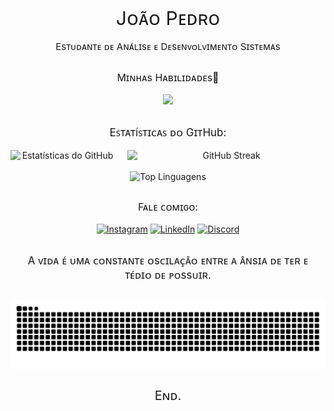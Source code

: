 <!-- Presentation -->
<div align="center" style="text-align:center">
    <p style="font-size:30px; margin-bottom:5px" >Jᴏᴀ̃ᴏ Pᴇᴅʀᴏ</p>
    <p style="font-size:15px"> Esᴛᴜᴅᴀɴᴛᴇ ᴅᴇ Aɴᴀ́ʟɪsᴇ ᴇ Dᴇsᴇɴᴠᴏʟᴠɪᴍᴇɴᴛᴏ Sɪsᴛᴇᴍᴀs </p>

</div>


##

<!-- Skills -->
<div align="center" style="margin-top:25px">
    <p style="font-size:16px">Mɪɴʜᴀs Hᴀʙɪʟɪᴅᴀᴅᴇs🤺</p>
    <a href="https://skillicons.dev">
        <img src="https://skillicons.dev/icons?i=js,html,css,git,react,php,py,mysql,kali" />
    </a>
</div>

##


<div align="center">

  <p style="font-size:17px">Eꜱᴛᴀᴛíꜱᴛɪᴄᴀꜱ ᴅᴏ GɪᴛHub:</p>

  <div style="display: flex; justify-content: center; align-items: center; gap: 20px;">
    <img src="https://github-readme-stats.vercel.app/api?username=Joao-Pedro-Git&show_icons=true&theme=radical" alt="Estatísticas do GitHub" style="width: 45%;" />
    <img src="https://github-readme-streak-stats.herokuapp.com/?user=Joao-Pedro-Git&theme=merko" alt="GitHub Streak" style="width: 430px;" />
  </div>

  <br>

  <img src="https://github-readme-stats.vercel.app/api/top-langs/?username=Joao-Pedro-Git&layout=compact&theme=merko" alt="Top Linguagens" style="width: 40%;" />

</div>

##

<!-- Contact Links -->    
<div align="center" style="text-align:center;" >
<p style="font-size:16px">Fᴀʟᴇ ᴄᴏᴍɪɢᴏ:<p>

[![Instagram](https://img.shields.io/badge/Instagram-E4405F?style=for-the-badge&logo=instagram&logoColor=white)](https://www.instagram.com/jp__xzz/) [![LinkedIn](https://img.shields.io/badge/LinkedIn-0077B5?style=for-the-badge&logo=linkedin&logoColor=white)](https://www.linkedin.com/in/jo%C3%A3o-pedro-78307024b/) [![Discord](https://img.shields.io/badge/Discord-7289DA?style=for-the-badge&logo=discord&logoColor=white)](https://discordapp.com/users/842452747893997578)

</div>

##

<!-- Photo's -->
<div align="center" style="margin-top: 15px;">
    <p style="font-size:17px; margin:20px">A ᴠɪᴅᴀ ᴇ́ ᴜᴍᴀ ᴄᴏɴsᴛᴀɴᴛᴇ ᴏsᴄɪʟᴀᴄ̧ᴀ̃ᴏ ᴇɴᴛʀᴇ ᴀ ᴀ̂ɴsɪᴀ ᴅᴇ ᴛᴇʀ ᴇ ᴛᴇ́ᴅɪᴏ ᴅᴇ ᴘᴏssᴜɪʀ.</p>
</div>

##

<!-- Serpent -->
<div align="center">
<picture>
  <source media="(prefers-color-scheme: dark)" srcset="https://raw.githubusercontent.com/Joao-Pedro-Git/Joao-Pedro-Git/output/github-contribution-grid-snake-dark.svg">
  <source media="(prefers-color-scheme: light)" srcset="https://raw.githubusercontent.com/Joao-Pedro-Git/Joao-Pedro-Git/output/github-contribution-grid-snake-dark.svg">
  <img align="center" alt="github contribution grid snake animation" src="https://raw.githubusercontent.com/Joao-Pedro-Git/Joao-Pedro-Git/output/github-contribution-grid-snake.svg">
</picture>
</div>

##
<div align="center" style="font-size:20px">Eɴᴅ.</div>

